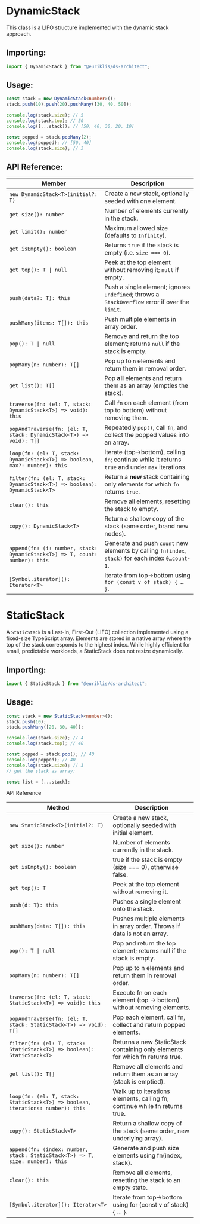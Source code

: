 # DynamicStack<T>

This class is a LIFO structure implemented with the dynamic stack approach.

## Importing:

```ts
import { DynamicStack } from "@euriklis/ds-architect";
```

## Usage:

```ts
const stack = new DynamicStack<number>();
stack.push(10).push(20).pushMany([30, 40, 50]);

console.log(stack.size); // 5
console.log(stack.top); // 50
console.log([...stack]); // [50, 40, 30, 20, 10]

const popped = stack.popMany(2);
console.log(popped); // [50, 40]
console.log(stack.size); // 3
```

## API Reference:

| Member                                                                      | Description                                                                                      |
| --------------------------------------------------------------------------- | ------------------------------------------------------------------------------------------------ |
| `new DynamicStack<T>(initial?: T)`                                          | Create a new stack, optionally seeded with one element.                                          |
| `get size(): number`                                                        | Number of elements currently in the stack.                                                       |
| `get limit(): number`                                                       | Maximum allowed size (defaults to `Infinity`).                                                   |
| `get isEmpty(): boolean`                                                    | Returns `true` if the stack is empty (i.e. `size === 0`).                                        |
| `get top(): T \| null`                                                      | Peek at the top element without removing it; `null` if empty.                                    |
| `push(data?: T): this`                                                      | Push a single element; ignores `undefined`; throws a `StackOverflow` error if over the `limit`.  |
| `pushMany(items: T[]): this`                                                | Push multiple elements in array order.                                                           |
| `pop(): T \| null`                                                          | Remove and return the top element; returns `null` if the stack is empty.                         |
| `popMany(n: number): T[]`                                                   | Pop up to `n` elements and return them in removal order.                                         |
| `get list(): T[]`                                                           | Pop **all** elements and return them as an array (empties the stack).                            |
| `traverse(fn: (el: T, stack: DynamicStack<T>) => void): this`               | Call `fn` on each element (from top to bottom) without removing them.                            |
| `popAndTraverse(fn: (el: T, stack: DynamicStack<T>) => void): T[]`          | Repeatedly `pop()`, call `fn`, and collect the popped values into an array.                      |
| `loop(fn: (el: T, stack: DynamicStack<T>) => boolean, max?: number): this`  | Iterate (top→bottom), calling `fn`; continue while it returns `true` and under `max` iterations. |
| `filter(fn: (el: T, stack: DynamicStack<T>) => boolean): DynamicStack<T>`   | Return a **new** stack containing only elements for which `fn` returns `true`.                   |
| `clear(): this`                                                             | Remove all elements, resetting the stack to empty.                                               |
| `copy(): DynamicStack<T>`                                                   | Return a shallow copy of the stack (same order, brand new nodes).                                |
| `append(fn: (i: number, stack: DynamicStack<T>) => T, count: number): this` | Generate and push `count` new elements by calling `fn(index, stack)` for each index `0…count-1`. |
| `[Symbol.iterator](): Iterator<T>`                                          | Iterate from top→bottom using `for (const v of stack) { … }`.                                    |

# StaticStack

A `StaticStack` is a Last-In, First-Out (LIFO) collection implemented using a fixed-size TypeScript array. Elements are stored in a native array where the top of the stack corresponds to the highest index. While highly efficient for small, predictable workloads, a StaticStack does not resize dynamically.

## Importing:

```ts
import { StaticStack } from "@euriklis/ds-architect";
```

## Usage:

```ts
const stack = new StaticStack<number>();
stack.push(10);
stack.pushMany([20, 30, 40]);

console.log(stack.size); // 4
console.log(stack.top); // 40

const popped = stack.pop(); // 40
console.log(popped); // 40
console.log(stack.size); // 3
// get the stack as array:

const list = [...stack];
```

API Reference

| Method                                                                          | Description                                                                   |
| ------------------------------------------------------------------------------- | ----------------------------------------------------------------------------- |
| `new StaticStack<T>(initial?: T)`                                               | Create a new stack, optionally seeded with initial element.                   |
| `get size(): number`                                                            | Number of elements currently in the stack.                                    |
| `get isEmpty(): boolean`                                                        | true if the stack is empty (size === 0), otherwise false.                     |
| `get top(): T`                                                                  | Peek at the top element without removing it.                                  |
| `push(d: T): this`                                                              | Pushes a single element onto the stack.                                       |
| `pushMany(data: T[]): this`                                                     | Pushes multiple elements in array order. Throws if data is not an array.      |
| `pop(): T \| null`                                                              | Pop and return the top element; returns null if the stack is empty.           |
| `popMany(n: number): T[]`                                                       | Pop up to n elements and return them in removal order.                        |
| `traverse(fn: (el: T, stack: StaticStack<T>) => void): this`                    | Execute fn on each element (top → bottom) without removing elements.          |
| `popAndTraverse(fn: (el: T, stack: StaticStack<T>) => void): T[]`               | Pop each element, call fn, collect and return popped elements.                |
| `filter(fn: (el: T, stack: StaticStack<T>) => boolean): StaticStack<T>`         | Returns a new StaticStack containing only elements for which fn returns true. |
| `get list(): T[]`                                                               | Remove all elements and return them as an array (stack is emptied).           |
| `loop(fn: (el: T, stack: StaticStack<T>) => boolean, iterations: number): this` | Walk up to iterations elements, calling fn; continue while fn returns true.   |
| `copy(): StaticStack<T>`                                                        | Return a shallow copy of the stack (same order, new underlying array).        |
| `append(fn: (index: number, stack: StaticStack<T>) => T, size: number): this`   | Generate and push size elements using fn(index, stack).                       |
| `clear(): this`                                                                 | Remove all elements, resetting the stack to an empty state.                   |
| `[Symbol.iterator](): Iterator<T>`                                              | Iterate from top→bottom using for (const v of stack) { … }.                   |
